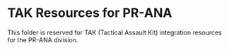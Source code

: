 # TAK Resources for PR-ANA

This folder is reserved for TAK (Tactical Assault Kit) integration resources for the PR-ANA division.
